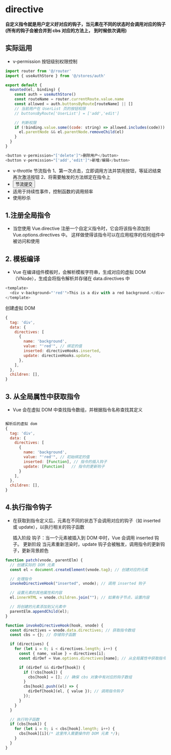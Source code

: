 # directive

**自定义指令就是用户定义好对应的钩子，当元素在不同的状态时会调用对应的钩子(所有的钩子会被合并到 cbs 对应的方法上， 到时候依次调用)**

## 实际运用

- v-permission 按钮级别权限控制

```js
import router from '@/router'
import { useAuthStore } from '@/stores/auth'

export default {
  mounted(el, binding) {
    const auth = useAuthStore()
    const routeName = router.currentRoute.value.name
    const allowed = auth.buttonsByRoute[routeName] || []
    // 当前用户在 UserList 页的按钮权限
    // buttonsByRoute['UserList'] = ['add','edit']

    // 判断权限
    if (!binding.value.some((code: string) => allowed.includes(code))) {
      el.parentNode && el.parentNode.removeChild(el)
    }
  }
}

<button v-permission="['delete']">删除用户</button>
<button v-permission="['add','edit']">新增/编辑</button>

```

- v-throttle 节流指令
  1、第一次点击，立即调用方法并禁用按钮，等延迟结束再次激活按钮
  2、将需要触发的方法绑定在指令上
- <button v-throttle="debounceClick">节流提交</button>
- 适用于持续性事件，控制函数的调用频率
- 使用秒杀

## 1.注册全局指令

- 当您使用 Vue.directive 注册一个自定义指令时，它会将该指令添加到 Vue.options.directives 中。
  这样做使得该指令可以在应用程序的任何组件中被访问和使用

## 2. 模板编译

- Vue 在编译组件模板时，会解析模板字符串，生成对应的虚拟 DOM（VNode），生成会将指令解析并存储在 data.directives 中

```js
<template>
  <div v-background="'red'">This is a div with a red background.</div>
</template>
```

创建虚拟 DOM

```js
{
  tag: 'div',
  data: {
    directives: [
      {
        name: 'background',
        value: "'red'", // 绑定的值
        inserted: directiveHooks.inserted,
        update: directiveHooks.update,
      },
    ],
  },
  children: [],
}
```

## 3. 从全局属性中获取指令

- Vue 会在虚拟 DOM 中查找指令数组，并根据指令名称查找其定义

```js

解析后的虚拟 dom
{
  tag: 'div',
  data: {
    directives: [
      {
        name: 'background',
        value: "'red'", // 初始绑定的值
        inserted: [Function], // 指令的插入钩子
        update: [Function]   // 指令的更新钩子
      }
    ],
  },
  children: [],
}
```

## 4.执行指令钩子

- 在获取到指令定义后，元素在不同的状态下会调用对应的钩子（如 inserted 或 update），以执行相关的钩子函数

  插入阶段
  钩子：当一个元素被插入到 DOM 中时，Vue 会调用 inserted 钩子。
  更新阶段
  当元素重新渲染时，update 钩子会被触发，调用指令的更新钩子，更新背景颜色

```js
function patch(vnode, parentElm) {
  // 创建实际的 DOM 元素
  const el = document.createElement(vnode.tag); // 创建对应的元素

  // 处理指令
  invokeDirectiveHook("inserted", vnode); // 调用 inserted 钩子

  // 设置元素的其他属性和内容
  el.innerHTML = vnode.children.join(""); // 如果有子节点，设置内容

  // 将创建的元素添加到父元素中
  parentElm.appendChild(el);
}

function invokeDirectiveHook(hook, vnode) {
  const directives = vnode.data.directives; // 获取指令数组
  const cbs = {}; // 存储钩子函数

  if (directives) {
    for (let i = 0; i < directives.length; i++) {
      const { name, value } = directives[i];
      const dirDef = Vue.options.directives[name]; // 从全局属性中获取指令定义

      if (dirDef && dirDef[hook]) {
        if (!cbs[hook]) {
          cbs[hook] = []; // 确保 cbs 对象中有对应的钩子数组
        }
        cbs[hook].push((el) => {
          dirDef[hook](el, { value }); // 调用指令钩子
        });
      }
    }
  }

  // 执行钩子函数
  if (cbs[hook]) {
    for (let i = 0; i < cbs[hook].length; i++) {
      cbs[hook][i](/* 这里传入需要操作的 DOM 元素 */);
    }
  }
}
```
